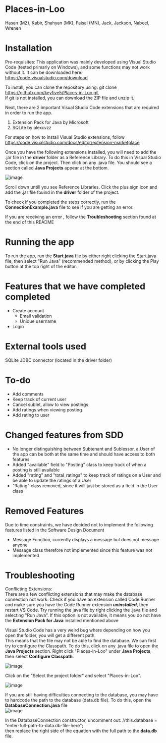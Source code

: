 # Places-in-Loo
Hasan (MZ), Kabir, Shahyan (MK), Faisal (MN), Jack, Jackson, Nabeel, Wrenen

# Installation
Pre-requisites:
This application was mainly developed using Visual Studio Code (tested primarly on Windows), and some functions may not work without it.
It can be downloaded here: https://code.visualstudio.com/download

To install, you can clone the repository using: git clone https://github.com/keyfive5/Places-in-Loo.git 
<br>
If git is not installed, you can download the ZIP file and unzip it.

Next, there are 2 important Visual Studio Code extensions that are required in order to run the app.
  1. Extension Pack for Java by Microsoft
  2. SQLite by alexcvzz
 
 For steps on how to install Visual Studio extensions, follow https://code.visualstudio.com/docs/editor/extension-marketplace
 
Once you have the following extensions installed, you will need to add the .jar file in the **driver** folder as a Reference Library.
To do this in Visual Studio Code, click on the project. Then click on any .java file. You should see a section called **Java Projects** appear at the bottom.

![image](https://user-images.githubusercontent.com/53016334/181165663-a4de7066-f89b-40d1-9529-6400facd50dd.png)


Scroll down untill you see Reference Libraries. Click the plus sign icon and add the .jar file fouind in the **driver** folder of the project.

To check if you completed the steps correctly, run the **ConnectionExample.java** file to see if you are getting an error.

If you are receiving an error , follow the **Troubleshooting** section found at the end of this README

# Running the app
To run the app, run the **Start.java** file by either right clicking the Start.java file, then select "Run Java" (recommended method), or by clicking the Play button at the top right of the editor.

# Features that we have completed completed
- Create account
  - Email validation
  - Unique username
- Login 

# External tools used
SQLite JDBC connector (located in the driver folder)

# To-do
- Add comments
- Keep track of current user
- Cancel sublet, allow to view postings
- Add ratings when viewing posting
- Add rating to user

# Changed features from SDD
- No longer distinguishing between Subtenant and Sublessor, a User of the app can be both at the same time and should have access to both features
- Added "available" field to "Posting" class to keep track of when a posting is still available
- Added "rating" and "total_ratings" to keep track of ratings on a User and be able to update the ratings of a User
- "Rating" class removed, since it will just be stored as a field in the User class


# Removed Features
Due to time constraints, we have decided not to implement the following features listed in the Software Design Document
- Message Function, currently displays a message but does not message anyone
- Message class therefore not implemented since this feature was not implemented

# Troubleshooting
Conflicting Extensions:
<br>
There are a few conflicting extensions that may make the database connection not work. Check if you have an extension called Code Runner and make sure you have the Code Runner extension ***uninstalled***, then restart VS Code.
Try running the java file by right clicking the .java file and selecting "Run Java". If this option is not available, it means you do not have the **Extension Pack for Java** installed
 mentioned above
 
Visual Studio Code has a very weird bug where depending on how you open the folder, you will get a different path.
<br>
This means that the file may not be able to find the database. We can first try to configure the Classpath. To do this, click on any .java file
to open the **Java Projects** section. Right click "Places-in-Loo" under **Java Projects**, then select **Configure Classpath**.

![image](https://user-images.githubusercontent.com/53016334/181340293-6b7aaf1d-56cd-4821-9999-362a18109923.png)

Click on the "Select the project folder" and select "Places-in-Loo".

![image](https://user-images.githubusercontent.com/53016334/181340242-d6688e71-046d-40e5-9b38-51de3d7d53da.png)

If you are still having difficulties connecting to the database, you may have to hardcode the path to the database (data.db file). To do this, open the **DatabaseConnection.java** file
<br>
![image](https://user-images.githubusercontent.com/53016334/181295495-1ec27a46-b57c-4f08-a3a5-66663c6baaaa.png)

In the DatabaseConnection constructor, uncomment out: //this.database = "enter-full-path-to-data.db-file-here";
<br>
then replace the right side of the equation with the full path to the **data.db** file.
